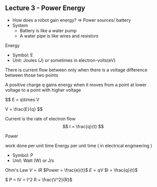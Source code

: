 ## Lecture 3 - Power Energy 

- How does a robot gain energy? => Power sources/ battery 
- System 
  - Battery is like a water pump 
  - A water pipe is like wires and resistors


Energy 
- Symbol: E 
- Unit: Joules (J) or sometimes in electron-volts(eV)

There is current flow between only when there is a voltage difference between those two points 

A positive charge q gains energy when it moves from a point at lower voltage to a point with higher voltage

$$
E = q\times V 

V = \frac{E}{q}
$$


Current is the rate of electron flow
$$
I = \frac{q}{t}
$$

Power 

work done per unit time
Energy per unit time ( in electrical engineering )
- Symbol: P 
- Unit: Watt (W) or J/s

Ohm's Law 
$V=IR$ 
$Power = \frac{e}{t}$
$E=qV$
$I = \frac{q}{t}$


$ P = IV = I^2 R = \frac{V^2}{R}$

